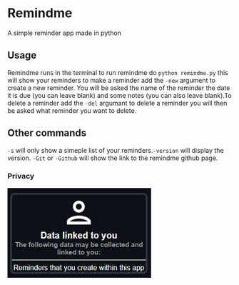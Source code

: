 # Remindme
A simple reminder app made in python
## Usage
Remindme runs in the terminal to run remindme do `python remindme.py` this will show your reminders to make a reminder add the `-new` argument to create a new reminder. You will be asked the name of the reminder the date it is due (you can leave blank) and some notes (you can also leave blank).To delete a reminder add the `-del` argumant to delete a reminder you will then be asked what reminder you want to delete.
## Other commands
`-s` will only show a simeple list of your reminders.`-version` will display the version. `-Git` or `-Github` will show the link to the remindme github page.
### Privacy
![](https://raw.githubusercontent.com/awesomelewis2007/Remindme/main/Documantation/privacy.png)
